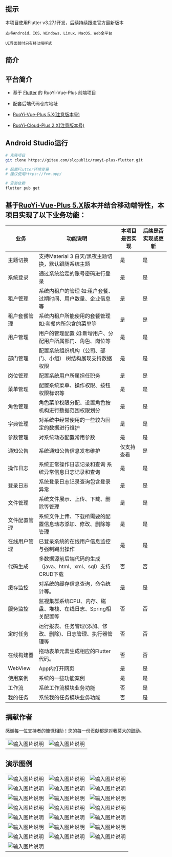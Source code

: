 ## 提示

本项目使用Flutter v3.27.1开发，后续持续跟进官方最新版本

`支持Android、IOS、Windows、Linux、MacOS、Web全平台`

`UI界面暂时只有移动端样式`

## 简介

## 平台简介

- 基于 [Flutter](https://flutter.dev/) 的 RuoYi-Vue-Plus 前端项目

- 配套后端代码仓库地址
- [RuoYi-Vue-Plus 5.X(注意版本号)](https://gitee.com/dromara/RuoYi-Vue-Plus)
- [RuoYi-Cloud-Plus 2.X(注意版本号)](https://gitee.com/dromara/RuoYi-Cloud-Plus)

## Android Studio运行

```bash
# 克隆项目
git clone https://gitee.com/slcpublic/ruoyi-plus-flutter.git

# 配置Flutter环境变量
# 建议使用https://fvm.app/

# 安装依赖
flutter pub get

```

## 基于[RuoYi-Vue-Plus 5.X](https://gitee.com/dromara/RuoYi-Vue-Plus)版本并结合移动端特性，本项目实现了以下业务功能：

| 业务      | 功能说明                                    | 本项目是否实现 | 后续是否实现或更新 |
|---------|-----------------------------------------|---------|-----------|
| 主题切换    | 支持Material 3 白天/黑夜主题切换，默认跟随系统主题         | 是       | 是         |
| 系统登录    | 通过系统给定的账号密码进行登录                         | 是       | 是         |
| 租户管理    | 系统内租户的管理 如:租户套餐、过期时间、用户数量、企业信息等         | 是       | 是         |
| 租户套餐管理  | 系统内租户所能使用的套餐管理 如:套餐内所包含的菜单等             | 是       | 是         |
| 用户管理    | 用户的管理配置 如:新增用户、分配用户所属部门、角色、岗位等          | 是       | 是         |
| 部门管理    | 配置系统组织机构（公司、部门、小组） 树结构展现支持数据权限          | 是       | 是         |
| 岗位管理    | 配置系统用户所属担任职务                            | 是       | 是         |
| 菜单管理    | 配置系统菜单、操作权限、按钮权限标识等                     | 是       | 是         |
| 角色管理    | 角色菜单权限分配、设置角色按机构进行数据范围权限划分              | 是       | 是         |
| 字典管理    | 对系统中经常使用的一些较为固定的数据进行维护                  | 是       | 是         |
| 参数管理    | 对系统动态配置常用参数                             | 是       | 是         |
| 通知公告    | 系统通知公告信息发布维护                            | 仅支持查看   | 是         |
| 操作日志    | 系统正常操作日志记录和查询 系统异常信息日志记录和查询             | 是       | 是         |
| 登录日志    | 系统登录日志记录查询包含登录异常                        | 是       | 是         |
| 文件管理    | 系统文件展示、上传、下载、删除等管理                      | 是       | 是         |
| 文件配置管理  | 系统文件上传、下载所需要的配置信息动态添加、修改、删除等管理          | 是       | 是         |
| 在线用户管理  | 已登录系统的在线用户信息监控与强制踢出操作                   | 是       | 是         |
| 代码生成    | 多数据源前后端代码的生成（java、html、xml、sql）支持CRUD下载 | 否       | 否         |
| 缓存监控    | 对系统的缓存信息查询，命令统计等。                       | 是       | 是        |
| 服务监控    | 监视集群系统CPU、内存、磁盘、堆栈、在线日志、Spring相关配置等     | 否       | 否         |
| 定时任务    | 运行报表、任务管理(添加、修改、删除)、日志管理、执行器管理等         | 否       | 否         |
| 在线构建器   | 拖动表单元素生成相应的Flutter代码。                   | 否       | 否         |
| WebView | App内打开网页                                | 是       | 是         |
| 使用案例    | 系统的一些功能案例                               | 是       | 是         |
| 工作流     | 系统工作流模块业务功能                             | 否       | 是         |
| 我的任务    | 系统我的任务模块业务功能                            | 否       | 是         |

## 捐献作者
感谢每一位支持者的慷慨相助！您的每一份贡献都是对我莫大的鼓励。

|                                                                          |                                                                           |
|--------------------------------------------------------------------------|---------------------------------------------------------------------------|
| ![输入图片说明](screenshot/94e00d3610816730d689567fe904464c_origin.png '微信收款') | ![输入图片说明](screenshot/5ede006d8b15ba913588e66ed89fd68a_origin.jpg '支付宝收款') |

## 演示图例

|                                                                                            |                                                                                            |                                                                                                |
|--------------------------------------------------------------------------------------------|--------------------------------------------------------------------------------------------|------------------------------------------------------------------------------------------------|
| ![输入图片说明](screenshot/Screenshot_20250321_114430_android.slc.ruoyi_plus_flutter.jpg '屏幕截图') | ![输入图片说明](screenshot/Screenshot_20250321_114446_android.slc.ruoyi_plus_flutter.jpg '屏幕截图') | ![输入图片说明](screenshot/Screenshot_20250321_114500_android.slc.ruoyi_plus_flutter.jpg '屏幕截图') | 
| ![输入图片说明](screenshot/Screenshot_20250321_114507_android.slc.ruoyi_plus_flutter.jpg '屏幕截图') | ![输入图片说明](screenshot/Screenshot_20250321_114513_android.slc.ruoyi_plus_flutter.jpg '屏幕截图') | ![输入图片说明](screenshot/Screenshot_20250321_114520_android.slc.ruoyi_plus_flutter.jpg '屏幕截图') |
| ![输入图片说明](screenshot/Screenshot_20250321_114527_android.slc.ruoyi_plus_flutter.jpg '屏幕截图') | ![输入图片说明](screenshot/Screenshot_20250321_114534_android.slc.ruoyi_plus_flutter.jpg '屏幕截图') | ![输入图片说明](screenshot/Screenshot_20250321_114540_android.slc.ruoyi_plus_flutter.jpg '屏幕截图') |
| ![输入图片说明](screenshot/Screenshot_20250321_114544_android.slc.ruoyi_plus_flutter.jpg '屏幕截图') | ![输入图片说明](screenshot/Screenshot_20250321_114551_android.slc.ruoyi_plus_flutter.jpg '屏幕截图') | ![输入图片说明](screenshot/Screenshot_20250321_114556_android.slc.ruoyi_plus_flutter.jpg '屏幕截图') |
| ![输入图片说明](screenshot/Screenshot_20250321_114603_android.slc.ruoyi_plus_flutter.jpg '屏幕截图') | ![输入图片说明](screenshot/Screenshot_20250321_114618_android.slc.ruoyi_plus_flutter.jpg '屏幕截图') | ![输入图片说明](screenshot/Screenshot_20250321_114639_android.slc.ruoyi_plus_flutter.jpg '屏幕截图') |
| ![输入图片说明](screenshot/Screenshot_20250321_114647_android.slc.ruoyi_plus_flutter.jpg '屏幕截图') | ![输入图片说明](screenshot/Screenshot_20250321_114656_android.slc.ruoyi_plus_flutter.jpg '屏幕截图') | ![输入图片说明](screenshot/Screenshot_20250321_114707_android.slc.ruoyi_plus_flutter.jpg '屏幕截图') |
| ![输入图片说明](screenshot/Screenshot_20250321_114711_android.slc.ruoyi_plus_flutter.jpg '屏幕截图') | ![输入图片说明](screenshot/Screenshot_20250321_115955_android.slc.ruoyi_plus_flutter.jpg '屏幕截图') | ![输入图片说明](screenshot/Screenshot_20250321_114917_android.slc.ruoyi_plus_flutter.jpg '屏幕截图') |
| ![输入图片说明](screenshot/Screenshot_20250321_114923_android.slc.ruoyi_plus_flutter.jpg '屏幕截图') |
